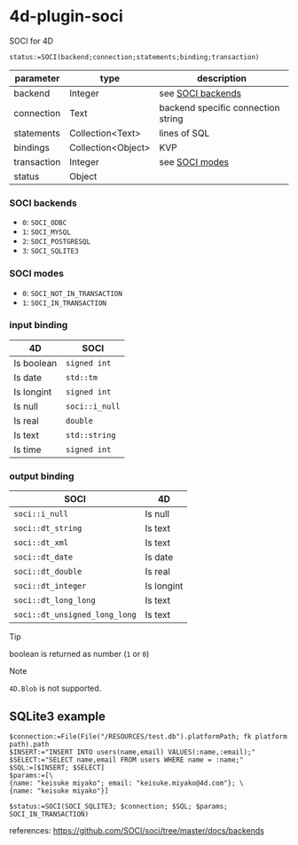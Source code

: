# 4d-plugin-soci
SOCI for 4D

```
status:=SOCI(backend;connection;statements;binding;transaction)
```

|parameter|type|description|
|-|-|-|
|backend|Integer|see [SOCI backends](#soci-backends)|
|connection|Text|backend specific connection string|
|statements|Collection&lt;Text&gt;|lines of SQL|
|bindings|Collection&lt;Object&gt;|KVP|
|transaction|Integer|see [SOCI modes](#soci-modes)|
|status|Object||

### SOCI backends

* `0`: `SOCI_ODBC`
* `1`: `SOCI_MYSQL`
* `2`: `SOCI_POSTGRESQL`
* `3`: `SOCI_SQLITE3`

### SOCI modes

* `0`: `SOCI_NOT_IN_TRANSACTION`
* `1`: `SOCI_IN_TRANSACTION`

### input binding

|4D|SOCI|
|-|-|
|Is boolean|`signed int`|
|Is date|`std::tm`|
|Is longint|`signed int`|
|Is null|`soci::i_null`|
|Is real|`double`|
|Is text|`std::string`|
|Is time|`signed int`|

### output binding

|SOCI|4D|
|-|-|
|`soci::i_null`|Is null|
|`soci::dt_string`|Is text|
|`soci::dt_xml`|Is text|
|`soci::dt_date`|Is date|
|`soci::dt_double`|Is real|
|`soci::dt_integer`|Is longint|
|`soci::dt_long_long`|Is text|
|`soci::dt_unsigned_long_long`|Is text|

> [!TIP]
> boolean is returned as number (`1` or `0`)

> [!NOTE]
> `4D.Blob` is not supported.

## SQLite3 example

```4d
$connection:=File(File("/RESOURCES/test.db").platformPath; fk platform path).path
$INSERT:="INSERT INTO users(name,email) VALUES(:name,:email);"
$SELECT:="SELECT name,email FROM users WHERE name = :name;"
$SQL:=[$INSERT; $SELECT]
$params:=[\
{name: "keisuke miyako"; email: "keisuke.miyako@4d.com"}; \
{name: "keisuke miyako"}]

$status:=SOCI(SOCI_SQLITE3; $connection; $SQL; $params; SOCI_IN_TRANSACTION)
```

references: https://github.com/SOCI/soci/tree/master/docs/backends
